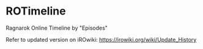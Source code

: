 # ROTimeline
Ragnarok Online Timeline by "Episodes"

Refer to updated version on iROwiki:
https://irowiki.org/wiki/Update_History
